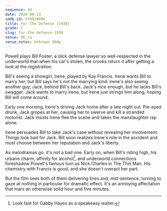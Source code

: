 ```yaml
---
sequence: 34
date: 2020-09-13
imdb_id: tt0020896
title: For the Defense (1930)
grade: C
slug: for-the-defense-1930
venue: OK.ru
venue_notes: Unknown 360p
---
```


Powell plays Bill Foster, a slick defense lawyer so well-respected in the underworld that when his car's stolen, the crooks return it after getting a look at the registration.

<!-- end -->

Bill's seeing a showgirl, Irene, played by Kay Francis. Irene wants Bill to marry her, but Bill says he's not the marrying kind. Irene's also seeing another guy, Jack, behind Bill's back. Jack's nice enough, but he lacks Bill's swagger. Jack wants to marry Irene, but Irene just strings him along, hoping Bill will come around.

Early one morning, Irene's driving Jack home after a late night out. Pie-eyed drunk, Jack gropes at her, causing her to swerve and kill a stranded motorist. Jack insists Irene flee the scene and takes the manslaughter rap alone.

Irene persuades Bill to take Jack's case without revealing her involvement. Things look bad for Jack. Bill soon realizes Irene's role in the accident and must choose between her reputation and Jack's liberty.

As melodramas go, it's not a bad one. Early on, when Bill's riding high, his urbane charm, affinity for alcohol[^1], and underworld connections foreshadow Powell's famous turn as Nick Charles in <span data-imdb-id="tt0025878">The Thin Man</span>. His chemistry with Francis is good, and she doesn't overact her part.

But the film sees both of them delivering lines and, mid-sentence, turning to gaze at nothing in particular for dramatic effect. It's an annoying affectation that mars an otherwise solid hour and five minutes.

[^1]: Look fast for Gabby Hayes as a speakeasy waiter.
